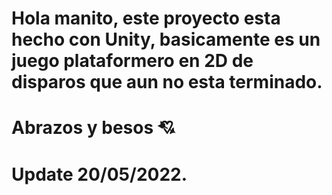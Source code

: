 # Hola manito, este proyecto esta hecho con Unity, basicamente es un juego plataformero en 2D de disparos que aun no esta terminado.
# Abrazos y besos 💘
# Update 20/05/2022.
